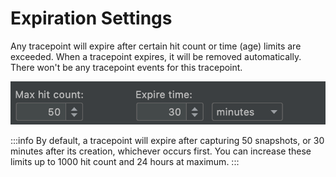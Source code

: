 # Expiration Settings

Any tracepoint will expire after certain hit count or time (age) limits are exceeded. When a tracepoint expires, it will be removed automatically. There won't be any tracepoint events for this tracepoint.

![Tracepoint - Expiration Settings](../../../.gitbook/assets/TracepointExpireLimits.png)

:::info
By default, a tracepoint will expire after capturing 50 snapshots, or 30 minutes after its creation, whichever occurs first. You can increase these limits up to 1000 hit count and 24 hours at maximum.
:::
